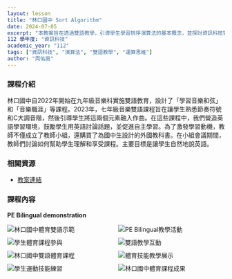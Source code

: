 ```yaml
---
layout: lesson
title: "林口國中 Sort Algorithm"
date: 2024-07-05
excerpt: "本教案旨在透過雙語教學，引導學生學習排序演算法的基本概念，並探討資訊科技對日常生活的影響。"
112 學年度: "資訊科技"
academic_year: "112"
tags: ["資訊科技", "演算法", "雙語教學", "運算思維"]
author: "周佑庭"
---
```


### 課程介紹

林口國中自2022年開始在九年級音樂科實施雙語教育，設計了「學習音樂和弦」和「音樂職涯」等課程。2023年，七年級音樂雙語課程旨在讓學生熟悉節奏符號和C大調音階，然後引導學生將這兩個元素融入作曲。在這些課程中，我們營造英語學習環境，鼓勵學生用英語討論話題，並促進自主學習。為了激發學習動機，教師不僅成立了教師小組，還購買了為國中生設計的外國教科書。在小組會議期間，教師們討論如何幫助學生理解和享受課程。主要目標是讓學生自然地說英語。

### 相關資源

* [教案連結](https://drive.google.com/file/d/1jHt4_hfCNSsnLD72_ZBiEaZBfOLrfJEb/view?usp=drive_link)

### 課程內容

**PE Bilingual demonstration**

<div style="display: flex; flex-direction: row; flex-wrap: wrap; gap: 10px; margin-bottom: 10px;">
    <img src="{{ '/assets/images/lessons/112/林口國中/01.jpg' | relative_url }}" alt="林口國中體育雙語示範" style="flex: 1; min-width: 48%; object-fit: cover;">
    <img src="{{ '/assets/images/lessons/112/林口國中/02.jpg' | relative_url }}" alt="PE Bilingual教學活動" style="flex: 1; min-width: 48%; object-fit: cover;">
</div>

<div style="display: flex; flex-direction: row; flex-wrap: wrap; gap: 10px; margin-bottom: 10px;">
    <img src="{{ '/assets/images/lessons/112/林口國中/03.JPG' | relative_url }}" alt="學生體育課程參與" style="flex: 1; min-width: 48%; object-fit: cover;">
    <img src="{{ '/assets/images/lessons/112/林口國中/04.JPG' | relative_url }}" alt="雙語教學互動" style="flex: 1; min-width: 48%; object-fit: cover;">
</div>

<div style="display: flex; flex-direction: row; flex-wrap: wrap; gap: 10px; margin-bottom: 10px;">
    <img src="{{ '/assets/images/lessons/112/林口國中/05.JPG' | relative_url }}" alt="林口國中雙語體育課程" style="flex: 1; min-width: 48%; object-fit: cover;">
    <img src="{{ '/assets/images/lessons/112/林口國中/06.JPG' | relative_url }}" alt="體育技能教學展示" style="flex: 1; min-width: 48%; object-fit: cover;">
</div>

<div style="display: flex; flex-direction: row; flex-wrap: wrap; gap: 10px; margin-bottom: 10px;">
    <img src="{{ '/assets/images/lessons/112/林口國中/07.JPG' | relative_url }}" alt="學生運動技能練習" style="flex: 1; min-width: 48%; object-fit: cover;">
    <img src="{{ '/assets/images/lessons/112/林口國中/08.JPG' | relative_url }}" alt="林口國中體育課程成果" style="flex: 1; min-width: 48%; object-fit: cover;">
</div>


